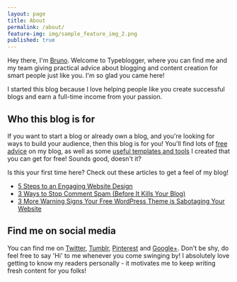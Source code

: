 ```yaml
---
layout: page
title: About
permalink: /about/
feature-img: img/sample_feature_img_2.png
published: true
---
```


Hey there, I'm [Bruno](http://twitter.com/brunotandev). Welcome to Typeblogger, where you can find me and my team giving practical advice about blogging and content creation for smart people just like you. I'm so glad you came here!

I started this blog because I love helping people like you create successful blogs and earn a full-time income from your passion.

## Who this blog is for

If you want to start a blog or already own a blog, and you're looking for ways to build your audience, then this blog is for you! You'll find lots of [free advice](/) on my blog, as well as some [useful templates and tools](/freebies) I created that you can get for free! Sounds good, doesn't it?

Is this your first time here? Check out these articles to get a feel of my blog!

* [5 Steps to an Engaging Website Design](https://typeblogger.github.io/2016/06/01/engaging-website-design/)
* [3 Ways to Stop Comment Spam (Before It Kills Your Blog)](https://typeblogger.github.io/2016/05/30/stop-comment-spam/)
* [3 More Warning Signs Your Free WordPress Theme is Sabotaging Your Website](https://typeblogger.github.io/2016/06/02/free-wordpress-themes/)

## Find me on social media

You can find me on [Twitter](http://twitter.com/brunotandev), [Tumblr](http://brunotandev.tumblr.com), [Pinterest](http://pinterest.com) and [Google+](https://plus.google.com/105286767710255268585). Don't be shy, do feel free to say 'Hi' to me whenever you come swinging by! I absolutely love getting to know my readers personally - it motivates me to keep writing fresh content for you folks!
